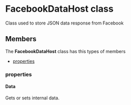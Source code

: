
# FacebookDataHost<T1> class

Class used to store JSON data response from Facebook

## Members

The **FacebookDataHost<T1>** class has this types of members

* [properties](#properties)

### properties

#### Data

Gets or sets internal data.
